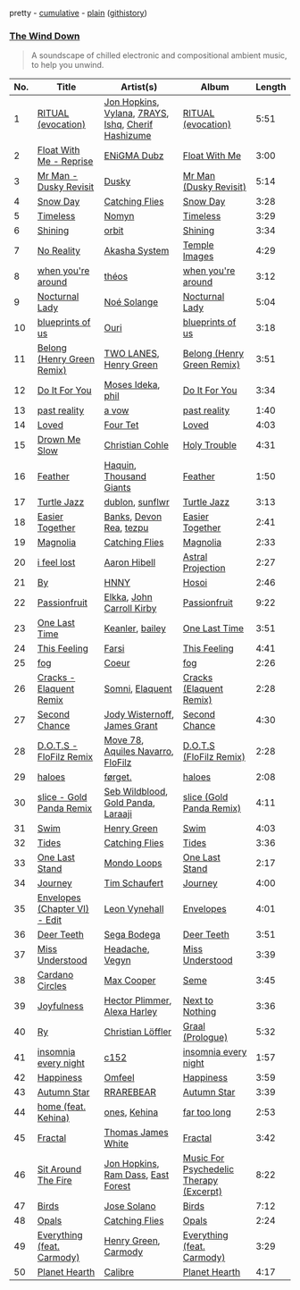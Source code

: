 pretty - [cumulative](/playlists/cumulative/The%20Wind%20Down.md) - [plain](/playlists/plain/37i9dQZF1DWYYeI1QdFxzU) ([githistory](https://github.githistory.xyz/vitokorn/spotify-playlist-archive/blob/master/playlists/plain/37i9dQZF1DWYYeI1QdFxzU))
### [The Wind Down](https://open.spotify.com/playlist/37i9dQZF1DWYYeI1QdFxzU)

> A soundscape of chilled electronic and compositional ambient music, to help you unwind.

| No. | Title | Artist(s) | Album | Length |
|---|---|---|---|---|
| 1 | [RITUAL (evocation)](https://open.spotify.com/track/1mtkcUtTvtscfzIlOmcPBW) | [Jon Hopkins](https://open.spotify.com/artist/7yxi31szvlbwvKq9dYOmFI), [Vylana](https://open.spotify.com/artist/6NDHQ6GcwKEA6BKvIIuFpn), [7RAYS](https://open.spotify.com/artist/0AkP07i2cYjfWmxqCpdwwx), [Ishq](https://open.spotify.com/artist/4SOjulesys5BeXKPGUCY9F), [Cherif Hashizume](https://open.spotify.com/artist/7lZE7MhAkIglYSnJJB1nYj) | [RITUAL (evocation)](https://open.spotify.com/album/4DLnLBvf6aKhABSsGMVpET) | 5:51 |
| 2 | [Float With Me - Reprise](https://open.spotify.com/track/6UayH2bTwHthvCuoYrxFZN) | [ENiGMA Dubz](https://open.spotify.com/artist/7ygSJBM6sZ0vXGJvjnL1V5) | [Float With Me](https://open.spotify.com/album/73m9CcAsNr5QsXJWNsr5CF) | 3:00 |
| 3 | [Mr Man - Dusky Revisit](https://open.spotify.com/track/6ONDVODCret7ec2c1xxwkJ) | [Dusky](https://open.spotify.com/artist/5gqoUf9vKKv96b1c0GBKwu) | [Mr Man (Dusky Revisit)](https://open.spotify.com/album/3WHpeMQ4f357VRMVdnlfMh) | 5:14 |
| 4 | [Snow Day](https://open.spotify.com/track/4om6fOW3uXnGWfTSmLDfwq) | [Catching Flies](https://open.spotify.com/artist/4zAOqBfNLyWFvj1e3yvypJ) | [Snow Day](https://open.spotify.com/album/4CGsHJyqHvYt1TdEtj359g) | 3:28 |
| 5 | [Timeless](https://open.spotify.com/track/1E1rUNs8vXVxgNzSA2GOEV) | [Nomyn](https://open.spotify.com/artist/5VbsCwCoxtsC4nRCyLJveN) | [Timeless](https://open.spotify.com/album/0jwCKkBPRs6VWd14Kpp4Qv) | 3:29 |
| 6 | [Shining](https://open.spotify.com/track/1w05kLq8yTawV2UStnkBxF) | [orbit](https://open.spotify.com/artist/6aEgar707cpB5zzGyZlyRv) | [Shining](https://open.spotify.com/album/2h2rLM0aSmNe2QNLTZuoCd) | 3:34 |
| 7 | [No Reality](https://open.spotify.com/track/3oPrZEuRod8pkBTVkZ2csE) | [Akasha System](https://open.spotify.com/artist/0TuxD3IK2QvHwgvacDPk9Q) | [Temple Images](https://open.spotify.com/album/0cStw7VrYIrZ7QqOiBaAqN) | 4:29 |
| 8 | [when you're around](https://open.spotify.com/track/1O5uSo8AZc1myGSsT9GTp6) | [théos](https://open.spotify.com/artist/3zyJ0KYR7Zxowqq4T4QKru) | [when you're around](https://open.spotify.com/album/1I8tbNiFDk4oMjIQQXnTon) | 3:12 |
| 9 | [Nocturnal Lady](https://open.spotify.com/track/0Hdzza1KQrGEzwVPtipMOq) | [Noé Solange](https://open.spotify.com/artist/1mn0xkOCIsGf36mamUq7M6) | [Nocturnal Lady](https://open.spotify.com/album/6Itkkv2vYKEZLJ4XBXPwLe) | 5:04 |
| 10 | [blueprints of us](https://open.spotify.com/track/165ZtkfUdMu36Wqw7YiyGW) | [Ouri](https://open.spotify.com/artist/41gxyJbzbAaChEyrZ9j3rv) | [blueprints of us](https://open.spotify.com/album/3Z4RwK6UvR99QdiDlA3zuF) | 3:18 |
| 11 | [Belong (Henry Green Remix)](https://open.spotify.com/track/0kPAVLWjSX75ayVmNmszR9) | [TWO LANES](https://open.spotify.com/artist/7mnuMLgvXdCWzyB4sQCG7k), [Henry Green](https://open.spotify.com/artist/0VbDAlm2KUlKI5UhXRBKWp) | [Belong (Henry Green Remix)](https://open.spotify.com/album/4SKbQYDtZDFHUkZukFSOhZ) | 3:51 |
| 12 | [Do It For You](https://open.spotify.com/track/4ZxdIXCycwS16uEaO4Mlby) | [Moses Ideka](https://open.spotify.com/artist/3wXkwKekKUy1Hfi60sxB8s), [phil](https://open.spotify.com/artist/7kPw0lfDERbzcrpz39TAMY) | [Do It For You](https://open.spotify.com/album/7pX0QNJsro8DaVrCBjVQHq) | 3:34 |
| 13 | [past reality](https://open.spotify.com/track/3RViAza4cOPuDOYPjrHSxn) | [a vow](https://open.spotify.com/artist/03vWQx7x09Nqiv7Ks0HC7C) | [past reality](https://open.spotify.com/album/6fP98Qf3uKjiuhKIFOh8ZY) | 1:40 |
| 14 | [Loved](https://open.spotify.com/track/6fUo4GlD0FbvXNTylA4o68) | [Four Tet](https://open.spotify.com/artist/7Eu1txygG6nJttLHbZdQOh) | [Loved](https://open.spotify.com/album/7z0gdOZRbERZSAq50rassb) | 4:03 |
| 15 | [Drown Me Slow](https://open.spotify.com/track/54KVbLZi755vI53RPEHI42) | [Christian Cohle](https://open.spotify.com/artist/17FYVu6ik77NQMZdl6zdsQ) | [Holy Trouble](https://open.spotify.com/album/4FRfrui9WYZE8wJpHbVzmt) | 4:31 |
| 16 | [Feather](https://open.spotify.com/track/08STAp6b8XFXxAVGhYQ5Oj) | [Haquin](https://open.spotify.com/artist/73G2lmEVqDvqJtWQaaRZXb), [Thousand Giants](https://open.spotify.com/artist/4DE6KGYc9WvDoDy3F8trt9) | [Feather](https://open.spotify.com/album/4wpiQyWAeTMivcNHAEYXCg) | 1:50 |
| 17 | [Turtle Jazz](https://open.spotify.com/track/6Vx2Z3efuMINFSDOX1PoAu) | [dublon](https://open.spotify.com/artist/5Nzul0jB2OCPX7vmCFoJXD), [sunflwr](https://open.spotify.com/artist/1vXY7FiXJPu6j456ZcrtIF) | [Turtle Jazz](https://open.spotify.com/album/73C1QVOlWsW6qhhknFI6Ws) | 3:13 |
| 18 | [Easier Together](https://open.spotify.com/track/5Ld5t8mpxgLRitIEEgJkbm) | [Banks](https://open.spotify.com/artist/6L9h5cN2DNOoMqFRgIv7uU), [Devon Rea](https://open.spotify.com/artist/5r4pQdeOkSMx1y2NNMDSlu), [tezpu](https://open.spotify.com/artist/4qsNTmhzMYuDilyDFbJFp2) | [Easier Together](https://open.spotify.com/album/6CYe2W8fP2MmnSJVm0Ei8X) | 2:41 |
| 19 | [Magnolia](https://open.spotify.com/track/5sa8RhxrOzLUOuCgwpGpWb) | [Catching Flies](https://open.spotify.com/artist/4zAOqBfNLyWFvj1e3yvypJ) | [Magnolia](https://open.spotify.com/album/5WyNgwQ9DQ1GPPGquKmj5F) | 2:33 |
| 20 | [i feel lost](https://open.spotify.com/track/2j7IP4msk5ZdSBtPQHuVly) | [Aaron Hibell](https://open.spotify.com/artist/6KJPsGYJN54GllYOKTleaj) | [Astral Projection](https://open.spotify.com/album/5PLTq69wJgaqQC10uWFpSj) | 2:27 |
| 21 | [By](https://open.spotify.com/track/5C4sp6JprCFTO9ZQcg4qXs) | [HNNY](https://open.spotify.com/artist/6Yae9Ia1nq6JLLojBzwN1r) | [Hosoi](https://open.spotify.com/album/7zhdVONU5HcwpbmC7XtXsn) | 2:46 |
| 22 | [Passionfruit](https://open.spotify.com/track/5NaWrr9UO9mCRDN3bNFRmZ) | [Elkka](https://open.spotify.com/artist/5Ly0z60jjgsY4rkmjRFtPS), [John Carroll Kirby](https://open.spotify.com/artist/7FQiZr787umw7P5dO3zqld) | [Passionfruit](https://open.spotify.com/album/4HzvdM3vEosy314rM2JtGb) | 9:22 |
| 23 | [One Last Time](https://open.spotify.com/track/4Oz7IIaDnrNXpzNWWSNt6W) | [Keanler](https://open.spotify.com/artist/1TMkg5qcE49Wc66pPls4NK), [bailey](https://open.spotify.com/artist/11cVIlWcbl4NaDtqlrVCaM) | [One Last Time](https://open.spotify.com/album/55A6vOF7lOl0RghquUwmh2) | 3:51 |
| 24 | [This Feeling](https://open.spotify.com/track/6iK0ChTEvfDY9qH9dotiuX) | [Farsi](https://open.spotify.com/artist/2nv9kDqXrE3yfgrzMtby5M) | [This Feeling](https://open.spotify.com/album/5LxqYEPtM9ceTn1FIbWiW5) | 4:41 |
| 25 | [fog](https://open.spotify.com/track/6Ah5mV4uS4QEzLtpMIyskk) | [Coeur](https://open.spotify.com/artist/6YhMR3gGjIbtHlskODqCUd) | [fog](https://open.spotify.com/album/5C0q6Q6fVYL8WGu1oUsXfO) | 2:26 |
| 26 | [Cracks - Elaquent Remix](https://open.spotify.com/track/5ClaWiYJmXrpNvmrnJ5vpz) | [Somni](https://open.spotify.com/artist/7qFssj4KoOxd1IOPfv9iT7), [Elaquent](https://open.spotify.com/artist/14rl122F3uMCloqdEVV9WL) | [Cracks (Elaquent Remix)](https://open.spotify.com/album/7a6JFojRC54Gep2RLwfdoM) | 2:28 |
| 27 | [Second Chance](https://open.spotify.com/track/0IdaAvLilaPpPp4IDOpUud) | [Jody Wisternoff](https://open.spotify.com/artist/5gTVJRQmuS88nOhhdHqErL), [James Grant](https://open.spotify.com/artist/45fFrwMq6sPP5P4k1qqFi7) | [Second Chance](https://open.spotify.com/album/2rFoIkxEUTJBCZlZUk0lYS) | 4:30 |
| 28 | [D.O.T.S - FloFilz Remix](https://open.spotify.com/track/3l2CBCiEeD7kUqaGYkd6T7) | [Move 78](https://open.spotify.com/artist/3gmX5TSkgW4iu2dm71QzWr), [Aquiles Navarro](https://open.spotify.com/artist/615UQ2I7eSQVkvMrYIImNZ), [FloFilz](https://open.spotify.com/artist/39ZQx0618UYVBgGTDOJ2ds) | [D.O.T.S (FloFilz Remix)](https://open.spotify.com/album/4sZMPJhB9tLBkoqD9rTBZU) | 2:28 |
| 29 | [haloes](https://open.spotify.com/track/54zbMMBTlxVurjPEWe4hUs) | [førget.](https://open.spotify.com/artist/5wHfi1y1q2QxxRGa4XBUwi) | [haloes](https://open.spotify.com/album/3ToJV3r9dqHtwYPLlsoCMf) | 2:08 |
| 30 | [slice - Gold Panda Remix](https://open.spotify.com/track/2OrqhbF4qjcSki327nFA3l) | [Seb Wildblood](https://open.spotify.com/artist/51Rlwvwkj8L3zakIRr6dUV), [Gold Panda](https://open.spotify.com/artist/6xS3zemJD9h94iueQvGqVk), [Laraaji](https://open.spotify.com/artist/6sd3qv6kReAdo6WsLBtXX4) | [slice (Gold Panda Remix)](https://open.spotify.com/album/37koGE4707P8UdATM25L62) | 4:11 |
| 31 | [Swim](https://open.spotify.com/track/76jLlcqIuqBv3SXx5fcnfW) | [Henry Green](https://open.spotify.com/artist/0VbDAlm2KUlKI5UhXRBKWp) | [Swim](https://open.spotify.com/album/7tkmjD2hcGbjZvHhpQnLBI) | 4:03 |
| 32 | [Tides](https://open.spotify.com/track/2Q8JhBUBD748dc1yUZCtuM) | [Catching Flies](https://open.spotify.com/artist/4zAOqBfNLyWFvj1e3yvypJ) | [Tides](https://open.spotify.com/album/4Qf13iLtFmcyjNZt9fChJV) | 3:36 |
| 33 | [One Last Stand](https://open.spotify.com/track/6Pz5Uucqu9D4XAysJMUxTA) | [Mondo Loops](https://open.spotify.com/artist/1XFN3VcuKr4tsTtQlRiTgK) | [One Last Stand](https://open.spotify.com/album/0N38YlPeHTvHw9B8xf6rou) | 2:17 |
| 34 | [Journey](https://open.spotify.com/track/070DusgGH4WJKyRIXrZz6u) | [Tim Schaufert](https://open.spotify.com/artist/3PThWtcE0CEi5IUmfgTvrC) | [Journey](https://open.spotify.com/album/0arLnM5zOVRFXCMpFPJi0p) | 4:00 |
| 35 | [Envelopes (Chapter VI) - Edit](https://open.spotify.com/track/3JDsYB8UxGbMQNnNlAeDL0) | [Leon Vynehall](https://open.spotify.com/artist/2o7L9DNcmzocYll1o0GGTU) | [Envelopes](https://open.spotify.com/album/1A6VtF2OjVmEKErfTrNZYJ) | 4:01 |
| 36 | [Deer Teeth](https://open.spotify.com/track/5kw1a9O11qBlFkLAQnwb5U) | [Sega Bodega](https://open.spotify.com/artist/1ZvF4Sgnre3Rk2CpiNy077) | [Deer Teeth](https://open.spotify.com/album/4VVZS87dI8rFiePJzsjQAm) | 3:51 |
| 37 | [Miss Understood](https://open.spotify.com/track/7emOUo5DMccU8cg5X4uG79) | [Headache](https://open.spotify.com/artist/1iX0eIvL5iHnaDny7BBtWH), [Vegyn](https://open.spotify.com/artist/5iUnvXddCpOrbWKm7QMr6o) | [Miss Understood](https://open.spotify.com/album/1hSNwF496ybl7F25PjHiqH) | 3:39 |
| 38 | [Cardano Circles](https://open.spotify.com/track/4wdNS3iDj1FwfBbvvGql5d) | [Max Cooper](https://open.spotify.com/artist/0WSSKmoRbxqLf3MnXInQ2J) | [Seme](https://open.spotify.com/album/61qvmOwUqxttEs99FGShmn) | 3:45 |
| 39 | [Joyfulness](https://open.spotify.com/track/04l9bUZEsUkF6zy7hIjbbT) | [Hector Plimmer](https://open.spotify.com/artist/7K64vyGna9ILfEEWnLKFEV), [Alexa Harley](https://open.spotify.com/artist/7vgZqCNS2Nah7tlpo7ZjC4) | [Next to Nothing](https://open.spotify.com/album/5Kl4wtgRETX1aQU5prjKQO) | 3:36 |
| 40 | [Ry](https://open.spotify.com/track/01hyJrAHoH26GHSWzKLeXB) | [Christian Löffler](https://open.spotify.com/artist/3tSvlEzeDnVbQJBTkIA6nO) | [Graal (Prologue)](https://open.spotify.com/album/2dS99m3T1KFseI62HtLWe8) | 5:32 |
| 41 | [insomnia every night](https://open.spotify.com/track/73HrtDU8RngqLh9a00OFCJ) | [c152](https://open.spotify.com/artist/61ldkgdUuSCTWorEjwAIeB) | [insomnia every night](https://open.spotify.com/album/6zVAVZhUuYpnvQsODqDiHB) | 1:57 |
| 42 | [Happiness](https://open.spotify.com/track/5B3sPlmTPuWqkNIhPks00u) | [Omfeel](https://open.spotify.com/artist/01koLF6f9W9lvfj1EIsSbQ) | [Happiness](https://open.spotify.com/album/1IBs9mhunaMiOGQAOJzpwx) | 3:59 |
| 43 | [Autumn Star](https://open.spotify.com/track/5EiQP0rUHERC8QP1OT3TrH) | [RRAREBEAR](https://open.spotify.com/artist/3CodOUadRrQoRrbcPIGLWm) | [Autumn Star](https://open.spotify.com/album/6pJnyOJKtRPq4Zfsr6rW38) | 3:39 |
| 44 | [home (feat. Kehina)](https://open.spotify.com/track/6zNlb6YYsRHjIHBTNzoQ4X) | [ones](https://open.spotify.com/artist/2eKt2klgJbaK8qAqvkAte6), [Kehina](https://open.spotify.com/artist/3vdW9X7Us4XMYguRhcoiIx) | [far too long](https://open.spotify.com/album/1fB7b72MXdkf1mT0ZZKCvd) | 2:53 |
| 45 | [Fractal](https://open.spotify.com/track/6X8rafA2jNs00EYtlao12t) | [Thomas James White](https://open.spotify.com/artist/6Tn5oQhfKwtNMsOmV8Mzgy) | [Fractal](https://open.spotify.com/album/5MeltqrIcaTDQzfJAunW6m) | 3:42 |
| 46 | [Sit Around The Fire](https://open.spotify.com/track/2sAlOD8k8EL0dQ34f2ysJS) | [Jon Hopkins](https://open.spotify.com/artist/7yxi31szvlbwvKq9dYOmFI), [Ram Dass](https://open.spotify.com/artist/3XX4k7fPq9gcyZRDrbXfnS), [East Forest](https://open.spotify.com/artist/0okmfBroVgFuvvljnUbqPW) | [Music For Psychedelic Therapy (Excerpt)](https://open.spotify.com/album/0gO5MR5zzkhqplcMbpYTQv) | 8:22 |
| 47 | [Birds](https://open.spotify.com/track/7dRIjh8tx6qY0mnLNAxeOk) | [Jose Solano](https://open.spotify.com/artist/7g3JxWMf70JSuPA7A2AvTc) | [Birds](https://open.spotify.com/album/1gfPvcU1yCx1EMhcREta9T) | 7:12 |
| 48 | [Opals](https://open.spotify.com/track/0g9lBzTwOmnx3zLUTR9x62) | [Catching Flies](https://open.spotify.com/artist/4zAOqBfNLyWFvj1e3yvypJ) | [Opals](https://open.spotify.com/album/6MBYve8rGo30nOvcnYMZ8x) | 2:24 |
| 49 | [Everything (feat. Carmody)](https://open.spotify.com/track/57YDcLOmB4sezbSAupAQuh) | [Henry Green](https://open.spotify.com/artist/0VbDAlm2KUlKI5UhXRBKWp), [Carmody](https://open.spotify.com/artist/4wdK3zLMWPQK6CD0dpHh8F) | [Everything (feat. Carmody)](https://open.spotify.com/album/25F05MXydPLvZLyWD2mG4V) | 3:29 |
| 50 | [Planet Hearth](https://open.spotify.com/track/1RvPfvzAg6jbzWsODpDILb) | [Calibre](https://open.spotify.com/artist/0sklgkoO5JeS7YNhHS5EmH) | [Planet Hearth](https://open.spotify.com/album/35WGtiXgUzM8ZANghXQxl3) | 4:17 |